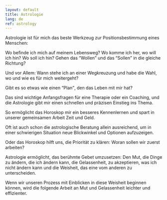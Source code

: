 ```yaml
---
layout: default
title: Astrologie
lang: de
ref: astrology
---
```

Astrologie ist für mich das beste Werkzeug zur Positionsbestimmung eines Menschen:

Wo befinde ich mich auf meinem Lebensweg? Wo komme ich her, wo will ich hin? Wo soll ich hin? Gehen das <q>Wollen</q> und das <q>Sollen</q> in die gleiche Richtung?

Und vor Allem: Wann stehe ich an einer Wegkreuzung und habe die Wahl, wo und wie es für mich weitergeht?

Gibt es so etwas wie einen <q>Plan</q>, den das Leben mit mir hat?

Das sind wichtige Anfangsfragen für eine Therapie oder ein Coaching, und die Astrologie gibt mir einen schnellen und präzisen Einstieg ins Thema.

So ermöglicht das Horoskop mir ein besseres Kennenlernen und spart in unserer gemeinsamen Arbeit Zeit und Geld.

Oft ist auch schon die astrologische Beratung allein ausreichend, um in einer schwierigen Situation neue Blickwinkel und Optionen aufzuzeigen.

Oder das Horoskop hilft uns,  die Priorität zu klären: Woran sollen wir zuerst arbeiten?

Astrologie ermöglicht, das berühmte Gebet umzusetzen: Den Mut, die Dinge zu ändern, die ich ändern kann, die Gelassenheit, zu akzeptieren, was ich nicht ändern kann und die Weisheit, das eine vom anderen zu unterscheiden.

Wenn wir unseren Prozess mit Einblicken in diese Weisheit beginnen können, wird die folgende Arbeit an Mut und Gelassenheit leichter und effizienter.
